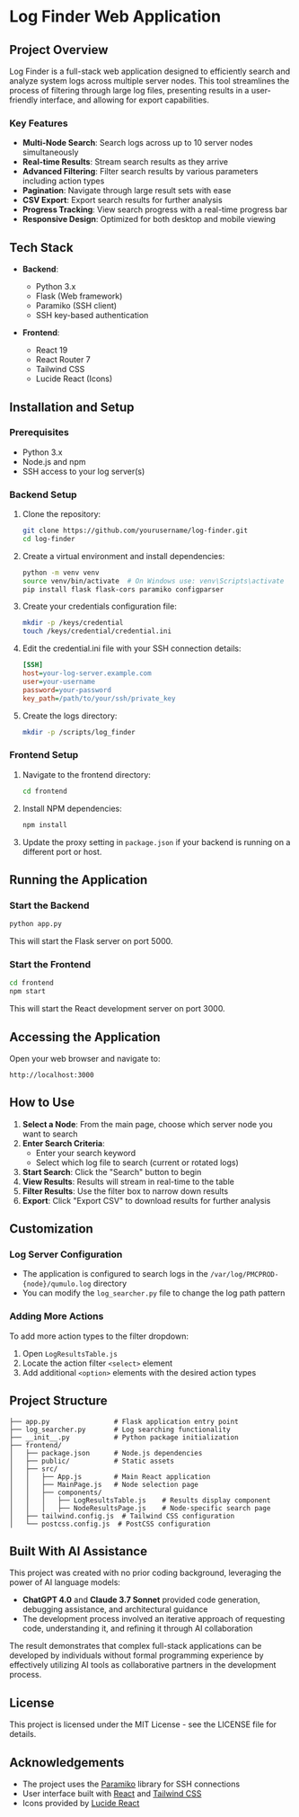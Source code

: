# Log Finder Web Application



## Project Overview

Log Finder is a full-stack web application designed to efficiently search and analyze system logs across multiple server nodes. This tool streamlines the process of filtering through large log files, presenting results in a user-friendly interface, and allowing for export capabilities.

### Key Features

- **Multi-Node Search**: Search logs across up to 10 server nodes simultaneously
- **Real-time Results**: Stream search results as they arrive
- **Advanced Filtering**: Filter search results by various parameters including action types
- **Pagination**: Navigate through large result sets with ease
- **CSV Export**: Export search results for further analysis
- **Progress Tracking**: View search progress with a real-time progress bar
- **Responsive Design**: Optimized for both desktop and mobile viewing

## Tech Stack

- **Backend**:
  - Python 3.x
  - Flask (Web framework)
  - Paramiko (SSH client)
  - SSH key-based authentication

- **Frontend**:
  - React 19
  - React Router 7
  - Tailwind CSS
  - Lucide React (Icons)

## Installation and Setup

### Prerequisites

- Python 3.x
- Node.js and npm
- SSH access to your log server(s)

### Backend Setup

1. Clone the repository:
   ```bash
   git clone https://github.com/yourusername/log-finder.git
   cd log-finder
   ```

2. Create a virtual environment and install dependencies:
   ```bash
   python -m venv venv
   source venv/bin/activate  # On Windows use: venv\Scripts\activate
   pip install flask flask-cors paramiko configparser
   ```

3. Create your credentials configuration file:
   ```bash
   mkdir -p /keys/credential
   touch /keys/credential/credential.ini
   ```

4. Edit the credential.ini file with your SSH connection details:
   ```ini
   [SSH]
   host=your-log-server.example.com
   user=your-username
   password=your-password
   key_path=/path/to/your/ssh/private_key
   ```

5. Create the logs directory:
   ```bash
   mkdir -p /scripts/log_finder
   ```

### Frontend Setup

1. Navigate to the frontend directory:
   ```bash
   cd frontend
   ```

2. Install NPM dependencies:
   ```bash
   npm install
   ```

3. Update the proxy setting in `package.json` if your backend is running on a different port or host.

## Running the Application

### Start the Backend

```bash
python app.py
```

This will start the Flask server on port 5000.

### Start the Frontend

```bash
cd frontend
npm start
```

This will start the React development server on port 3000.

## Accessing the Application

Open your web browser and navigate to:

```
http://localhost:3000
```

## How to Use

1. **Select a Node**: From the main page, choose which server node you want to search
2. **Enter Search Criteria**: 
   - Enter your search keyword
   - Select which log file to search (current or rotated logs)
3. **Start Search**: Click the "Search" button to begin
4. **View Results**: Results will stream in real-time to the table
5. **Filter Results**: Use the filter box to narrow down results
6. **Export**: Click "Export CSV" to download results for further analysis

## Customization

### Log Server Configuration

- The application is configured to search logs in the `/var/log/PMCPROD-{node}/qumulo.log` directory
- You can modify the `log_searcher.py` file to change the log path pattern

### Adding More Actions

To add more action types to the filter dropdown:
1. Open `LogResultsTable.js`
2. Locate the action filter `<select>` element
3. Add additional `<option>` elements with the desired action types

## Project Structure

```
├── app.py                # Flask application entry point
├── log_searcher.py       # Log searching functionality
├── __init__.py           # Python package initialization
├── frontend/
│   ├── package.json      # Node.js dependencies
│   ├── public/           # Static assets
│   ├── src/
│   │   ├── App.js        # Main React application
│   │   ├── MainPage.js   # Node selection page
│   │   ├── components/
│   │   │   ├── LogResultsTable.js    # Results display component
│   │   │   ├── NodeResultsPage.js    # Node-specific search page
│   ├── tailwind.config.js  # Tailwind CSS configuration
│   └── postcss.config.js  # PostCSS configuration
```

## Built With AI Assistance

This project was created with no prior coding background, leveraging the power of AI language models:

- **ChatGPT 4.0** and **Claude 3.7 Sonnet** provided code generation, debugging assistance, and architectural guidance
- The development process involved an iterative approach of requesting code, understanding it, and refining it through AI collaboration

The result demonstrates that complex full-stack applications can be developed by individuals without formal programming experience by effectively utilizing AI tools as collaborative partners in the development process.

## License

This project is licensed under the MIT License - see the LICENSE file for details.

## Acknowledgements

- The project uses the [Paramiko](https://www.paramiko.org/) library for SSH connections
- User interface built with [React](https://reactjs.org/) and [Tailwind CSS](https://tailwindcss.com/)
- Icons provided by [Lucide React](https://lucide.dev/)
